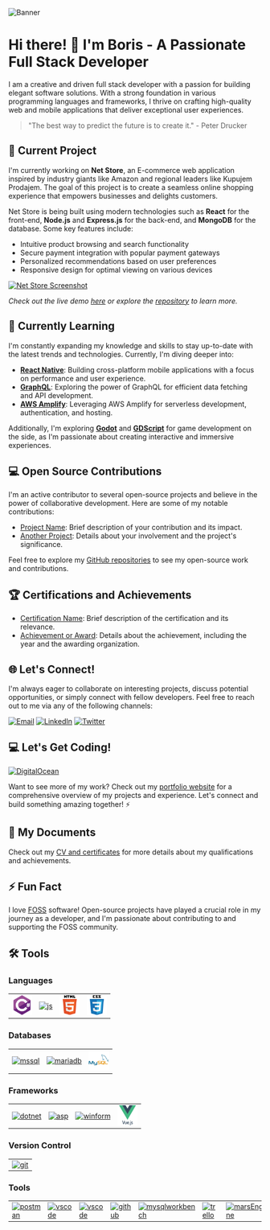 ![Banner](https://github.com/BorisPaunovic/BorisPaunovic/assets/119711363/586d2366-beb8-4af6-8931-1b42a4f8dbf2)

# Hi there! 👋 I'm Boris - A Passionate Full Stack Developer

I am a creative and driven full stack developer with a passion for building elegant software solutions. With a strong foundation in various programming languages and frameworks, I thrive on crafting high-quality web and mobile applications that deliver exceptional user experiences.

> "The best way to predict the future is to create it." - Peter Drucker

## 🔭 Current Project

I'm currently working on **Net Store**, an E-commerce web application inspired by industry giants like Amazon and regional leaders like Kupujem Prodajem. The goal of this project is to create a seamless online shopping experience that empowers businesses and delights customers.

Net Store is being built using modern technologies such as **React** for the front-end, **Node.js** and **Express.js** for the back-end, and **MongoDB** for the database. Some key features include:

- Intuitive product browsing and search functionality
- Secure payment integration with popular payment gateways
- Personalized recommendations based on user preferences
- Responsive design for optimal viewing on various devices

[![Net Store Screenshot](https://via.placeholder.com/600x400?text=Net+Store+Screenshot)](https://yourdemolink.com)

*Check out the live demo [here](https://yourdemolink.com) or explore the [repository](https://github.com/BorisPaunovic/netstore) to learn more.*

## 🌱 Currently Learning

I'm constantly expanding my knowledge and skills to stay up-to-date with the latest trends and technologies. Currently, I'm diving deeper into:

- **[React Native](https://reactnative.dev/)**: Building cross-platform mobile applications with a focus on performance and user experience.
- **[GraphQL](https://graphql.org/)**: Exploring the power of GraphQL for efficient data fetching and API development.
- **[AWS Amplify](https://aws.amazon.com/amplify/)**: Leveraging AWS Amplify for serverless development, authentication, and hosting.

Additionally, I'm exploring **[Godot](https://godotengine.org/)** and **[GDScript](https://kidscancode.org/godot_recipes/3.x/)** for game development on the side, as I'm passionate about creating interactive and immersive experiences.

## 💻 Open Source Contributions

I'm an active contributor to several open-source projects and believe in the power of collaborative development. Here are some of my notable contributions:

- [Project Name](https://github.com/project/repo): Brief description of your contribution and its impact.
- [Another Project](https://github.com/anotherproject/repo): Details about your involvement and the project's significance.

Feel free to explore my [GitHub repositories](https://github.com/BorisPaunovic) to see my open-source work and contributions.

## 🏆 Certifications and Achievements

- [Certification Name](https://www.credential.com/verify/123456): Brief description of the certification and its relevance.
- [Achievement or Award](https://www.awardsource.com/achievement): Details about the achievement, including the year and the awarding organization.

## 🌐 Let's Connect!

I'm always eager to collaborate on interesting projects, discuss potential opportunities, or simply connect with fellow developers. Feel free to reach out to me via any of the following channels:

[![Email](https://img.shields.io/badge/-Email-c14438?style=flat&logo=gmail&logoColor=white)](mailto:boris.paunovic2111@gmail.com)
[![LinkedIn](https://img.shields.io/badge/-LinkedIn-0a66c2?style=flat&logo=linkedin&logoColor=white)](https://www.linkedin.com/in/boris-paunovic-751198281)
[![Twitter](https://img.shields.io/badge/-Twitter-1da1f2?style=flat&logo=twitter&logoColor=white)](https://twitter.com/yourusername)

## 💻 Let's Get Coding!

[![DigitalOcean](https://img.shields.io/badge/-DigitalOcean-0080ff?style=flat&logo=digitalocean&logoColor=white)](https://m.do.co/c/yourreferralcode)

Want to see more of my work? Check out my [portfolio website](https://yourwebsite.com) for a comprehensive overview of my projects and experience. Let's connect and build something amazing together! ⚡️

## 📄 My Documents

Check out my [CV and certificates](https://drive.google.com/drive/folders/1PBG-ULuEDeYaPDJFTd1Ml20LSE4RznAk?usp=sharing) for more details about my qualifications and achievements.

## ⚡ Fun Fact

I love [FOSS](https://github.com/BorisPaunovic/BorisPaunovic/edit/main/README.md) software! Open-source projects have played a crucial role in my journey as a developer, and I'm passionate about contributing to and supporting the FOSS community.

## 🛠️ Tools

<div>
  <h3>Languages</h3>
  <table cellspacing="20">
    <tr>
      <td><a href="https://www.w3schools.com/cs/" target="_blank" rel="noreferrer"><img src="https://raw.githubusercontent.com/devicons/devicon/master/icons/csharp/csharp-original.svg" alt="csharp" width="40" height="40"/></a></td>
      <td><a href="https://www.w3schools.com/js/" target="_blank" rel="noreferrer"><img src="https://user-images.githubusercontent.com/25181517/117447155-6a868a00-af3d-11eb-9cfe-245df15c9f3f.png" alt="js" width="40" height="40"/></a></td>
      <td><a href="https://www.w3.org/html/" target="_blank" rel="noreferrer"><img src="https://raw.githubusercontent.com/devicons/devicon/master/icons/html5/html5-original-wordmark.svg" alt="html5" width="40" height="40"/></a></td>
      <td><a href="https://www.w3schools.com/css/" target="_blank" rel="noreferrer"><img src="https://raw.githubusercontent.com/devicons/devicon/master/icons/css3/css3-original-wordmark.svg" alt="css3" width="40" height="40"/></a></td>
    </tr>
  </table>

  <h3>Databases</h3>
  <table cellspacing="20">
    <tr>
      <td><a href="https://www.microsoft.com/en-us/sql-server" target="_blank" rel="noreferrer"><img src="https://github.com/marwin1991/profile-technology-icons/assets/19180175/3b371807-db7c-45b4-8720-c0cfc901680a" alt="mssql" width="40" height="40"/></a></td>
      <td><a href="https://mariadb.org/" target="_blank" rel="noreferrer"><img src="https://github.com/marwin1991/profile-technology-icons/assets/136815194/3c698a4f-84e4-4849-a900-476b14311634" alt="mariadb" width="40" height="40"/></a></td>
      <td><a href="https://www.mysql.com/" target="_blank" rel="noreferrer"><img src="https://raw.githubusercontent.com/devicons/devicon/master/icons/mysql/mysql-original-wordmark.svg" alt="mysql" width="40" height="40"/></a></td>
    </tr>
  </table>

  <h3>Frameworks</h3>
  <table cellspacing="20">
    <tr>
      <td><a href="https://dotnet.microsoft.com/" target="_blank" rel="noreferrer"><img src="https://upload.wikimedia.org/wikipedia/commons/thumb/7/7d/Microsoft_.NET_logo.svg/220px-Microsoft_.NET_logo.svg.png" alt="dotnet" width="40" height="40"/></a></td>
      <td><a href="https://dotnet.microsoft.com/en-us/apps/aspnet" target="_blank" rel="noreferrer"><img src="https://github.com/BorisPaunovic/BorisPaunovic/assets/119711363/2ec25c92-0801-445f-bdee-ccc8cbbfa058" alt="asp" width="40" height="40"/></a></td>
      <td><a href="https://learn.microsoft.com/en-us/dotnet/desktop/winforms/overview/?view=netdesktop-8.0" target="_blank" rel="noreferrer"><img src="https://github.com/BorisPaunovic/BorisPaunovic/assets/119711363/4822fcfb-1f21-422f-a52c-e7b5cc1a5aa7" alt="winform" width="40" height="40"/></a></td>
      <td><a href="https://vuejs.org/" target="_blank" rel="noreferrer"><img src="https://raw.githubusercontent.com/devicons/devicon/master/icons/vuejs/vuejs-original-wordmark.svg" alt="vuejs" width="40" height="40"/></a></td>
    </tr>
  </table>

  <h3>Version Control</h3>
  <table cellspacing="20">
    <tr>
      <td><a href="https://git-scm.com/" target="_blank" rel="noreferrer"><img src="https://www.vectorlogo.zone/logos/git-scm/git-scm-icon.svg" alt="git" width="40" height="40"/></a></td>
    </tr>
  </table>

  <h3>Tools</h3>
  <table cellspacing="20">
    <tr>
      <td><a href="https://postman.com" target="_blank" rel="noreferrer"><img src="https://www.vectorlogo.zone/logos/getpostman/getpostman-icon.svg" alt="postman" width="40" height="40"/></a></td>
      <td><a href="https://code.visualstudio.com/" target="_blank" rel="noreferrer"><img src="https://upload.wikimedia.org/wikipedia/commons/thumb/9/9a/Visual_Studio_Code_1.35_icon.svg/75px-Visual_Studio_Code_1.35_icon.svg.png" alt="vscode" width="40" height="40"/></a></td>
      <td><a href="https://visualstudio.microsoft.com/" target="_blank" rel="noreferrer"><img src="https://upload.wikimedia.org/wikipedia/commons/thumb/2/2c/Visual_Studio_Icon_2022.svg/150px-Visual_Studio_Icon_2022.svg.png" alt="vscode" width="40" height="40"/></a></td>
      <td><a href="https://github.com/" target="_blank" rel="noreferrer"><img src="https://user-images.githubusercontent.com/25181517/192108374-8da61ba1-99ec-41d7-80b8-fb2f7c0a4948.png" alt="github" width="40" height="40"/></a></td>
      <td><a href="https://www.mysql.com/products/workbench/" target="_blank" rel="noreferrer"><img src="https://cdn.icon-icons.com/icons2/1381/PNG/512/mysqlworkbench_93532.png" alt="mysqlworkbench" width="40" height="40"/></a></td>
      <td><a href="https://trello.com/" target="_blank" rel="noreferrer"><img src="https://user-images.githubusercontent.com/13432607/29981988-82cec158-8f58-11e7-9f26-473079c2a9b1.png" alt="trello" width="40" height="40"/></a></td>
      <td><a href="https://mars-server.net/" target="_blank" rel="noreferrer"><img src="https://github.com/BorisPaunovic/BorisPaunovic/assets/119711363/f7c52014-3336-4562-9698-86ca6ee296a7" alt="marsEngine" width="40" height="40"/></a></td>
      <td><a href="https://learn.microsoft.com/en-us/sql/ssms/sql-server-management-studio-ssms?view=sql-server-ver16" target="_blank" rel="noreferrer"><img src="https://encrypted-tbn0.gstatic.com/images?q=tbn:ANd9GcSaV3zW9PxfAiVweb7WUm5HJBBBakUV4uO5BT4fOOnviQ&s" alt="trello" width="40" height="40"/></a></td>
    </tr>
  </table>
</div>
